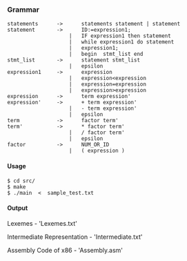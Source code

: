 ### Grammar

	statements		->		statements statement | statement
	statement		->		ID:=expression1;
						|	IF expression1 then statement
						|	while expression1 do statement
						|	expression1;
						|	begin  stmt_list end
	stmt_list		->		statement stmt_list
						|	epsilon
	expression1		->		expression
						|	expression<expression
						|	expression=expression
						|	expression>expression
	expression		->		term expression'
	expression'		->		+ term expression'
						|	- term expression'
						|	epsilon
	term			->		factor term'
	term'			->		* factor term'
						|	/ factor term'
						|	epsilon
	factor			->		NUM_OR_ID
						|	( expression )


#### Usage

	$ cd src/
	$ make
	$ ./main  <  sample_test.txt


#### Output

Lexemes	- 'Lexemes.txt'

Intermediate Representation - 'Intermediate.txt'

Assembly Code of x86 - 'Assembly.asm'
